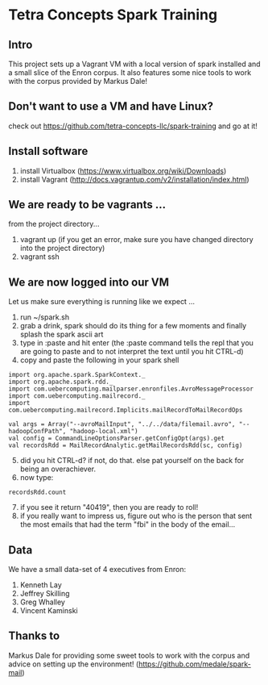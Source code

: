 # Tetra Concepts Spark Training
## Intro
This project sets up a Vagrant VM with a local version of spark installed and a small slice of the Enron corpus.  It also features some nice tools to work with the corpus provided by Markus Dale!

## Don't want to use a VM and have Linux?
check out https://github.com/tetra-concepts-llc/spark-training and go at it!

## Install software
1. install Virtualbox (https://www.virtualbox.org/wiki/Downloads)
2. install Vagrant (http://docs.vagrantup.com/v2/installation/index.html)

## We are ready to be vagrants ...
from the project directory...

1. vagrant up (if you get an error, make sure you have changed directory into the project directory)
2. vagrant ssh

## We are now logged into our VM
Let us make sure everything is running like we expect ...

1. run ~/spark.sh
2. grab a drink, spark should do its thing for a few moments and finally splash the spark ascii art
3. type in :paste and hit enter (the :paste command tells the repl that you are going to paste and to not interpret the text until you hit CTRL-d)
4. copy and paste the following in your spark shell

  ``` 
  import org.apache.spark.SparkContext._
  import org.apache.spark.rdd._
  import com.uebercomputing.mailparser.enronfiles.AvroMessageProcessor
  import com.uebercomputing.mailrecord._
  import com.uebercomputing.mailrecord.Implicits.mailRecordToMailRecordOps

  val args = Array("--avroMailInput", "../../data/filemail.avro", "--hadoopConfPath", "hadoop-local.xml")
  val config = CommandLineOptionsParser.getConfigOpt(args).get
  val recordsRdd = MailRecordAnalytic.getMailRecordsRdd(sc, config)
  ```
  
5. did you hit CTRL-d? if not, do that. else pat yourself on the back for being an overachiever.
6. now type: 

  ```
  recordsRdd.count
  ```

7. if you see it return "40419", then you are ready to roll!
8. if you really want to impress us, figure out who is the person that sent the most emails that had the term "fbi" in the body of the email...

## Data
We have a small data-set of 4 executives from Enron:

1. Kenneth Lay
2. Jeffrey Skilling
3. Greg Whalley
4. Vincent Kaminski

## Thanks to
Markus Dale for providing some sweet tools to work with the corpus and advice on setting up the environment! (https://github.com/medale/spark-mail)

